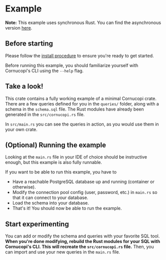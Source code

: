 # Example
**Note:** This example uses synchronous Rust. You can find the asynchronous version [here](../basic_async/README.md).

## Before starting
Please follow the [install procedure](../../README.md#install) to ensure
you're ready to get started.

Before running this example, you should familiarize yourself with
Cornucopi's CLI using the `--help` flag.

## Take a look!
This crate contains a fully working example of a minimal Cornucopi crate.
There are a few queries defined for you in the `queries/` folder, along with a
schema in the `schema.sql` file. The Rust modules have already been generated in the
`src/cornucopi.rs` file.

In `src/main.rs` you can see the queries in action, as you would use them in your own crate.

## (Optional) Running the example
Looking at the `main.rs` file in your IDE of choice should be instructive enough,
but this example is also fully runnable.

If you want to be able to run this example, you have to

- Have a reachable PostgreSQL database up and running (container or otherwise).
- Modify the connection pool config (user, password, etc.) in `main.rs` so that
  it can connect to your database.
- Load the schema into your database.
- That's it! You should now be able to run the example.

## Start experimenting
You can add or modify the schema and queries with your favorite SQL tool.
**When you're done modifying, rebuild the Rust modules for your SQL
with Cornucopi's CLI. This will recreate the `src/cornucopi.rs` file.**
Then, you can import and use your new queries in the `main.rs` file.

